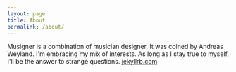 ```yaml
---
layout: page
title: About
permalink: /about/
---
```


Musigner is a combination of musician designer. It was coined by Andreas Weyland. I'm embracing my mix of interests. As long as I stay true to myself, I'll be the answer to strange questions. [jekyllrb.com](http://jekyllrb.com/)
